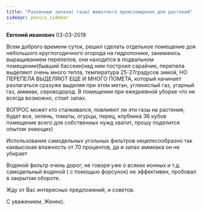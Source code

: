 ```yaml
---
title: "Различные запахи( газы) животного происхождения для растений"
sidebar: ponics_sidebar
---
```


**Евгений иванович** 03-03-2019

Всем доброго времени суток, решил сделать отдельное помещение доя небольшого круглогодичного огорода на гидропонике, занимаюсь выращиванием перепелов, они находятся в подвальном помещении(бывший бассеин)над ним построил сарайчик, перепела выделяют очень много тепла, температура 25-27градусов зимой, НО ПЕРЕПЕЛА ВЫДЕЛЯЮТ ЕЩЕ И МНОГО ПОМЕТА, который начинает разлагаться сразуже выделяя при этом метан, углекислый газ, угарный газ, аммиак, сероводород. В помещении при ежедневной уборке что не всегда возможно, стоит запах. 

ВОПРОС может кто сталкивался, повлияют ли эти газы на растения, будет все, зелень, томаты, огурцы, перец, клубника 36 кубов помещение всего для собственных нужд хватит, прошу поделится опытом знающих)

Использование самодельных угольных фильтров нецелесообразно так каквысокая влажность от 70 процентов, да и запах аммиака он не убирает

Водяной фильтр очень дорог, не говоря уже о всяких ионных и т.д. самодельный водяной ( с помощью форсунок) не эффективен, пробовал в закрытом обороте. 

Жду от Вас интересных предложений, и советов.

С уважением, Женек).


